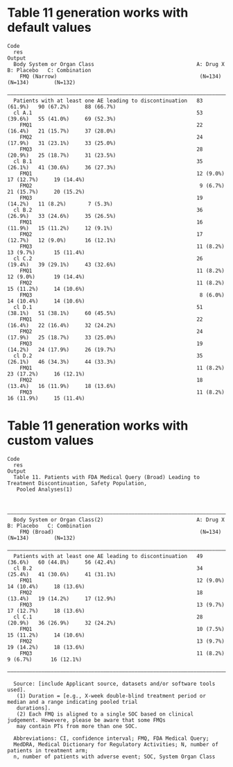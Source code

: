 # Table 11 generation works with default values

    Code
      res
    Output
      Body System or Organ Class                                 A: Drug X    B: Placebo   C: Combination
        FMQ (Narrow)                                              (N=134)      (N=134)        (N=132)    
      ———————————————————————————————————————————————————————————————————————————————————————————————————
      Patients with at least one AE leading to discontinuation   83 (61.9%)   90 (67.2%)     88 (66.7%)  
      cl A.1                                                     53 (39.6%)   55 (41.0%)     69 (52.3%)  
        FMQ1                                                     22 (16.4%)   21 (15.7%)     37 (28.0%)  
        FMQ2                                                     24 (17.9%)   31 (23.1%)     33 (25.0%)  
        FMQ3                                                     28 (20.9%)   25 (18.7%)     31 (23.5%)  
      cl B.1                                                     35 (26.1%)   41 (30.6%)     36 (27.3%)  
        FMQ1                                                     12 (9.0%)    17 (12.7%)     19 (14.4%)  
        FMQ2                                                      9 (6.7%)    21 (15.7%)     20 (15.2%)  
        FMQ3                                                     19 (14.2%)   11 (8.2%)       7 (5.3%)   
      cl B.2                                                     36 (26.9%)   33 (24.6%)     35 (26.5%)  
        FMQ1                                                     16 (11.9%)   15 (11.2%)     12 (9.1%)   
        FMQ2                                                     17 (12.7%)   12 (9.0%)      16 (12.1%)  
        FMQ3                                                     11 (8.2%)    13 (9.7%)      15 (11.4%)  
      cl C.2                                                     26 (19.4%)   39 (29.1%)     43 (32.6%)  
        FMQ1                                                     11 (8.2%)    12 (9.0%)      19 (14.4%)  
        FMQ2                                                     11 (8.2%)    15 (11.2%)     14 (10.6%)  
        FMQ3                                                      8 (6.0%)    14 (10.4%)     14 (10.6%)  
      cl D.1                                                     51 (38.1%)   51 (38.1%)     60 (45.5%)  
        FMQ1                                                     22 (16.4%)   22 (16.4%)     32 (24.2%)  
        FMQ2                                                     24 (17.9%)   25 (18.7%)     33 (25.0%)  
        FMQ3                                                     19 (14.2%)   24 (17.9%)     26 (19.7%)  
      cl D.2                                                     35 (26.1%)   46 (34.3%)     44 (33.3%)  
        FMQ1                                                     11 (8.2%)    23 (17.2%)     16 (12.1%)  
        FMQ2                                                     18 (13.4%)   16 (11.9%)     18 (13.6%)  
        FMQ3                                                     11 (8.2%)    16 (11.9%)     15 (11.4%)  

# Table 11 generation works with custom values

    Code
      res
    Output
      Table 11. Patients with FDA Medical Query (Broad) Leading to Treatment Discontinuation, Safety Population,
       Pooled Analyses(1)
      
      
      ———————————————————————————————————————————————————————————————————————————————————————————————————
      Body System or Organ Class(2)                              A: Drug X    B: Placebo   C: Combination
        FMQ (Broad)                                               (N=134)      (N=134)        (N=132)    
      ———————————————————————————————————————————————————————————————————————————————————————————————————
      Patients with at least one AE leading to discontinuation   49 (36.6%)   60 (44.8%)     56 (42.4%)  
      cl B.2                                                     34 (25.4%)   41 (30.6%)     41 (31.1%)  
        FMQ1                                                     12 (9.0%)    14 (10.4%)     18 (13.6%)  
        FMQ2                                                     18 (13.4%)   19 (14.2%)     17 (12.9%)  
        FMQ3                                                     13 (9.7%)    17 (12.7%)     18 (13.6%)  
      cl C.1                                                     28 (20.9%)   36 (26.9%)     32 (24.2%)  
        FMQ1                                                     10 (7.5%)    15 (11.2%)     14 (10.6%)  
        FMQ2                                                     13 (9.7%)    19 (14.2%)     18 (13.6%)  
        FMQ3                                                     11 (8.2%)     9 (6.7%)      16 (12.1%)  
      ———————————————————————————————————————————————————————————————————————————————————————————————————
      
      Source: [include Applicant source, datasets and/or software tools used].
       (1) Duration = [e.g., X-week double-blind treatment period or median and a range indicating pooled trial
       durations].
       (2) Each FMQ is aligned to a single SOC based on clinical judgement. Howevere, please be aware that some FMQs
       may contain PTs from more than one SOC.
      
      Abbreviations: CI, confidence interval; FMQ, FDA Medical Query;
      MedDRA, Medical Dictionary for Regulatory Activities; N, number of patients in treatment arm;
      n, number of patients with adverse event; SOC, System Organ Class

